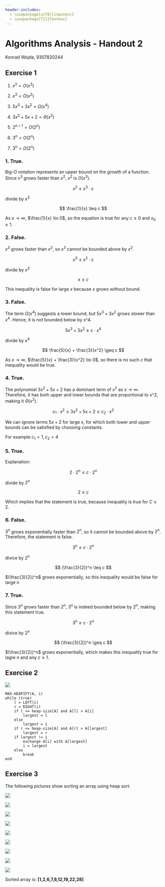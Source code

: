 ```yaml
---
header-includes:
  - \usepackage[utf8]{inputenc}
  - \usepackage[T1]{fontenc}
---
```


# Algorithms Analysis - Handout 2

Konrad Wojda, 9307820244

## Exercise 1

1. $x^2 = O(x^3)$

2. $x^3 = O(x^2)$

3. $5x^3 + 3x^2 = \Omega(x^4)$

4. $3x^2 + 5x + 2 = \Theta(x^2)$

5. $2^{n+1} = O(2^n)$

6. $3^n = O(2^n)$

7. $3^n = \Omega(2^n)$


### 1. **True**.

Big-O notation represents an upper bound on the growth of a function. Since $x^3$ grows faster than $x^2$, $x^2$ is $O(x^3)$.

$$
x^2 \leq x^3 \cdot c
$$

divide by $x^3$

$$
\frac{1}{x} \leq c
$$

As $x \to \infty$, $\frac{1}{x} \to 0$, so the equation is true for any $c \geq 0$ and $x_0 \geq 1$.

### 2. **False**.
$x^3$ grows faster than $x^2$, so $x^3$ cannot be bounded above by $x^2$.

$$
x^3 \leq x^2 \cdot c
$$

divide by $x^2$

$$
x \leq c
$$

This inequality is false for large $x$ because $x$ grows without bound.

### 3. **False**.

The term $\Omega(x^4)$ suggests a lower bound, but $5x^3 + 3x^2$ grows slower than $x^4$. Hence, it is not bounded below by x^4.

$$
5x^3 + 3x^2 \geq c \cdot x^4
$$

divide by $x^4$

$$
\frac{5}{x} + \frac{3}{x^2} \geq c
$$

As $x \to \infty$, $\frac{5}{x} + \frac{3}{x^2} \to 0$, so there is no such $c$ that inequality would be true.


### 4. **True**.

The polynomial $3x^2 + 5x + 2$ has a dominant term of $x^2$ as $x \to \infty$. Therefore, it has both upper and lower bounds that are proportional to x^2, making it $\Theta(x^2)$.

$$
c_1 \cdot x^2 \leq 3x^2 + 5x + 2 \leq c_2 \cdot x^2
$$

We can ignore terms $5x + 2$ for large $x$, for which both lower and upper bounds can be satisfied by choosing constants.

For example $c_1 = 1, c_2 = 4$

### 5. **True**.
Explanation:

$$
2 \cdot 2^n \leq c \cdot 2^n
$$

divide by $2^n$

$$
2 \leq c
$$

Which implies that the statement is true, because inequality is true for $C \geq 2$.

### 6. **False**.
$3^n$ grows exponentially faster than $2^n$, so it cannot be bounded above by $2^n$. Therefore, the statement is false.

$$
3^n \leq c \cdot 2^n
$$

divice by $2^n$

$$
(\frac{3}{2})^n \leq c
$$

$(\frac{3}{2})^n$ grows exponentially, so this inequality would be false for large $n$

### 7. **True**.

Since $3^n$ grows faster than $2^n$, $3^n$ is indeed bounded below by $2^n$, making this statement true.

$$
3^n \geq c \cdot 2^n
$$

divice by $2^n$

$$
(\frac{3}{2})^n \geq c
$$

$(\frac{3}{2})^n$ grows exponentially, which makes this inequality true for lagre $n$ and any $c \geq 1$.

## Exercise 2

![](image-1.png)

```
MAX-HEAPIFY(A, i)
while (true)
    l = LEFT(i)
    r = RIGHT(i)
    if l <= heap-size[A] and A[l] > A[i]
        largest = l
    else 
        largest = i
    if r <= heap-size[A] and A[r] > A[largest]
        largest = r
    if largest != i
        exchange A[i] with A[largest]
        i = largest
    else
        break
end
```

## Exercise 3

The following pictures show sorting an array using heap sort.

![](./heapsort-imgs/heap1.drawio.png)

![](./heapsort-imgs/heap2.drawio.png)

![](./heapsort-imgs/heap3.drawio.png)

![](./heapsort-imgs/heap4.drawio.png)

![](./heapsort-imgs/heap5.drawio.png)

![](./heapsort-imgs/heap6.drawio.png)

![](./heapsort-imgs/heap7.drawio.png)

![](./heapsort-imgs/heap8.drawio.png)

![](./heapsort-imgs/heap9.drawio.png)

Sorted array is: **[1,2,6,7,8,12,19,22,28]**